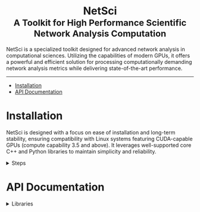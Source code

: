 <center><h1>NetSci<br><small>A Toolkit for High Performance Scientific Network Analysis Computation</small></h1></center>

NetSci is a specialized toolkit designed for advanced network analysis in computational sciences. Utilizing the
capabilities of modern GPUs, it offers a powerful and efficient solution for processing computationally demanding
network analysis metrics while delivering state-of-the-art performance.

---

* [Installation](#installation)
* [API Documentation](#api-documentation)

# Installation
NetSci is designed with a focus on ease of installation and long-term stability, ensuring compatibility with Linux
systems featuring CUDA-capable GPUs (compute capability 3.5 and above). It leverages well-supported core C++ and Python
libraries to maintain simplicity and reliability.
<details>

<summary>Steps</summary>

  * [Download Miniconda Installation Script](#download-miniconda-installation-script)
  * [Execute the Installation Script](#execute-the-installation-script)
  * [Update Environment Settings](#update-environment-settings)
  * [Install Git with Conda](#install-git-with-conda)
  * [Clone the NetSci Repository](#clone-the-netsci-repository)
  * [Navigate to the NetSci Root Directory](#navigate-to-the-netsci-root-directory)
  * [Set NetSci Root Directory Variable](#set-netsci-root-directory-variable)
  * [Create NetSci Conda Environment](#create-netsci-conda-environment)
  * [Activate NetSci Conda Environment](#activate-netsci-conda-environment)
  * [Prepare the Build Directory](#prepare-the-build-directory)
  * [Compile CUDA Script for GPU Capability](#compile-cuda-script-for-gpu-capability)
  * [Set CUDA Architecture Variable](#set-cuda-architecture-variable)
  * [Configure the Build with CMake](#configure-the-build-with-cmake)
  * [Build NetSci](#build-netsci)
  * [Build NetSci Python Interface](#build-netsci--interface)
  * [Test C++ and CUDA Backend](#test-c-and-cuda-backend)
  * [Run Python Interface Tests](#run--interface-tests)



1. #### Download Miniconda Installation Script:
    ```bash
    wget https://repo.anaconda.com/miniconda/Miniconda3-latest-Linux-x86_64.sh
    ```
1. #### Execute the Installation Script:
    ```bash
    bash https://repo.anaconda.com/miniconda/Miniconda3-latest-Linux-x86_64.sh
    ```
1. #### Update Environment Settings:
    ```bash
    source ~/.bashrc
    ```
1. #### Install Git with Conda:
    ```bash
    conda install -c conda-forge git
    ```
1. #### Clone the NetSci Repository:
    ```bash
    git clone https://github.com/netscianalysis/netsci.git
    ```

1. #### Navigate to the NetSci Root Directory:
    ```bash
    cd netsci
    ```
1. #### Set NetSci Root Directory Variable:
    ```bash
    NETSCI_ROOT=$(pwd)
    ```

1. #### Create NetSci Conda Environment:
    ```bash
    conda env create -f netsci.yml
    ```
1. #### Activate NetSci Conda Environment:
    ```bash
    source activate netsci
    ```
1. #### Prepare the Build Directory:
    ```bash
    mkdir ${NETSCI_ROOT}/build
    cd ${NETSCI_ROOT}/build
    ```

1. #### Compile CUDA Script for GPU Capability:
    ```bash
    nvcc ${NETSCI_ROOT}/build_scripts/cuda_architecture.cu -o cuda_architecture
    ```
1. #### Set CUDA Architecture Variable:
    ```bash
    CUDA_ARCHITECTURE=$(./cuda_architecture)
    ```
1. #### Configure the Build with CMake:
    ```bash
    cmake .. -DCONDA_DIR=$CONDA_PREFIX -DCUDA_ARCHITECTURE=${CUDA_ARCHITECTURE}
    ```
1. #### Build NetSci:
    ```bash
    cmake --build . -j
    ```
1. #### Build NetSci Python Interface:
    ```bash
    make python
    ```
1. #### Test C++ and CUDA Backend:
    ```bash
    ctest
    ```
1. #### Run Python Interface Tests:
    ```bash
    cd ${NETSCI_ROOT}
    pytest
    ```

 </details>

# API Documentation
<details>

<summary>Libraries</summary>

- [CuArray](#cuarray)
- [NetChem](#netchem)
- [NetCalc](#netcalc)


---

# CuArray
  <details><summary>Classes</summary>

- [CuArray](#cuarray-class)

</details>




---

## CuArray ___class___

- **Languages**: C++, Python, Tcl 
- **Library**: [CuArray](#cuarray)

- <details><summary>Methods</summary>

  <details><summary>C++</summary>

  * [`CuArray()` ___constructor___](#cuarray-constructor)
  * [`~CuArray()` ___destructor___](#cuarray-destructor)
  * [`CuArrayError init(int m, int n)`](#cuarrayerror-initint-m-int-n)
  * [`CuArrayError init(T *host, int m, int n)`](#cuarrayerror-initt-host-int-m-int-n)
  * [`CuArrayError fromCuArrayShallowCopy(CuArray<T> *cuArray, int start, int end, int m, int n)`](#cuarrayerror-fromcuarrayshallowcopycuarrayt-cuarray-int-start-int-end-int-m-int-n)
  * [`CuArrayError fromCuArrayDeepCopy(CuArray<T> *cuArray, int start, int end, int m, int n)`](#cuarrayerror-fromcuarraydeepcopycuarrayt-cuarray-int-start-int-end-int-m-int-n)
  * [`int n() const`](#int-n-const)
  * [`int m() const`](#int-m-const)
  * [`int size() const`](#int-size-const)
  * [`size_t bytes() const`](#sizet-bytes-const)
  * [`T *&host()`](#t-host)
  * [`T *&device()`](#t-device)
  * [`CuArrayError allocateHost()`](#cuarrayerror-allocatehost)
  * [`CuArrayError allocateDevice()`](#cuarrayerror-allocatedevice)
  * [`CuArrayError allocatedHost() const`](#cuarrayerror-allocatedhost-const)
  * [`CuArrayError allocatedDevice() const`](#cuarrayerror-allocateddevice-const)
  * [`CuArrayError toDevice()`](#cuarrayerror-todevice)
  * [`CuArrayError toHost()`](#cuarrayerror-tohost)
  * [`CuArrayError deallocateHost()`](#cuarrayerror-deallocatehost)
  * [`CuArrayError deallocateDevice()`](#cuarrayerror-deallocatedevice)
  * [`CuArrayError fromNumpy(T *NUMPY_ARRAY, int NUMPY_ARRAY_DIM1, int NUMPY_ARRAY_DIM2)`](#cuarrayerror-fromnumpyt-numpyarray-int-numpyarraydim1-int-numpyarraydim2)
  * [`void toNumpy(T **NUMPY_ARRAY, int **NUMPY_ARRAY_DIM1, int **NUMPY_ARRAY_DIM2)`](#void-tonumpyt-numpyarray-int-numpyarraydim1-int-numpyarraydim2)
  * [`T get(int i, int j) const`](#t-getint-i-int-j-const)
  * [`CuArrayError set(T value, int i, int j)`](#cuarrayerror-sett-value-int-i-int-j)
  * [`CuArrayError load(const std::string &fname)`](#cuarrayerror-loadconst-stdstring-fname)
  * [`void save(const std::string &fname)`](#void-saveconst-stdstring-fname)
  * [`CuArray<T> *sort(int i)`](#cuarrayt-sortint-i)
  * [`T &operator[](int i) const`](#t-operatorint-i-const)
  * [`int owner() const`](#int-owner-const)
  * [`CuArray<int> *argsort(int i)`](#cuarrayint-argsortint-i)

  </details>

  <details><summary>Python</summary>

  * [`__init__()`](#__init__)
  * [`__del__()`](#__del__)
  * [`init(self, m: int, n: int) -> int`](#initself-m-int-n-int---int)
  * [`init(self, host, m: int, n: int) -> int`](#initself-host-m-int-n-int---int)
  * [`fromCuArrayShallowCopy(self, cuArray, start: int, end: int, m: int, n: int) -> int`](#fromcuarrayshallowcopyself-cuarray-start-int-end-int-m-int-n-int---int)
  * [`fromCuArrayDeepCopy(self, cuArray, start: int, end: int, m: int, n: int) -> int`](#fromcuarraydeepcopyself-cuarray-start-int-end-int-m-int-n-int---int)
  * [`m(self) -> int`](#mself---int)
  * [`n(self) -> int`](#nself---int)
  * [`size(self) -> int`](#sizeself---int)
  * [`bytes(self) -> int`](#bytesself---int)
  * [`host(self)`](#hostself)
  * [`device(self)`](#deviceself)
  * [`allocateHost(self) -> int`](#allocatehostself---int)
  * [`allocateDevice(self) -> int`](#allocatedeviceself---int)
  * [`allocatedHost(self) -> int`](#allocatedhostself---int)
  * [`allocatedDevice(self) -> int`](#allocateddeviceself---int)
  * [`toDevice(self) -> int`](#todeviceself---int)
  * [`toHost(self) -> int`](#tohostself---int)
  * [`deallocateHost(self) -> int`](#deallocatehostself---int)
  * [`deallocateDevice(self) -> int`](#deallocatedeviceself---int)
  * [`fromNumpy(self, numpy_array, dim1: int, dim2: int) -> int`](#fromnumpyself-numpyarray-dim1-int-dim2-int---int)
  * [`toNumpy(self) -> (numpy_array, dim1: int, dim2: int)`](#tonumpyself---numpyarray-dim1-int-dim2-int)
  * [`get(self, i: int, j: int) -> ElementType`](#getself-i-int-j-int---elementtype)
  * [`set(self, value: ElementType, i: int, j: int) -> int`](#setself-value-elementtype-i-int-j-int---int)
  * [`load(self, filename: str) -> int`](#loadself-filename-str---int)
  * [`save(self, filename: str)`](#saveself-filename-str)
  * [`sort(self, column_index: int) -> CuArray`](#sortself-columnindex-int---cuarray)
  * [`__getitem__(self, index: int) -> ElementType`](#__getitem__self-index-int---elementtype)
  * [`owner(self) -> int`](#ownerself---int)
  * [`argsort(self, column_index: int) -> CuArray`](#argsortself-columnindex-int---cuarray)

  </details>
  </details>

---

### Overview

The `CuArray` class is designed for managing arrays with CUDA support, providing methods for initialization, memory
management, data manipulation, and utility operations.

---

### C++ Methods

---

#### `CuArray()` ___constructor___

- **Language**: C++
- **Library**: [CuArray](#cuarray)
- **Class**: [CuArray](#cuarray-class)
- **Description**: Default constructor. Constructs an empty `CuArray` object.
- **Related**: [`__init__()` ](#__init__)

---

#### `~CuArray()` ___destructor___

- **Language**: C++
- **Library**: [CuArray](#cuarray)
- **Class**: [CuArray](#cuarray-class)
- **Description**: Destructor. Deallocates the memory on both the host and the device.
- **Related**: [`__del__()` ](#__del__)

---

#### `CuArrayError init(int m, int n)`

- **Language**: C++
- **Library**: [CuArray](#cuarray)
- **Class**: [CuArray](#cuarray-class)
- **Description**: Initialize the `CuArray` with specified dimensions, allocating memory on both the host and the
  device.
- **Parameters**:
    - `int m`: Number of rows.
    - `int n`: Number of columns.
- **Returns**: `CuArrayError` indicating success (`0`) or specific error code.
- **Related**: [`init(self, m: int, n: int) -> int` ](#initself-m-int-n-int---int)

---

#### `CuArrayError init(T *host, int m, int n)`

- **Language**: C++
- **Library**: [CuArray](#cuarray)
- **Class**: [CuArray](#cuarray-class)
- **Description**: Initialize with host data and dimensions, performing a shallow copy.
- **Parameters**:
    - `T *host`: Pointer to input host data.
    - `int m`: Number of rows.
    - `int n`: Number of columns.
- **Returns**: `CuArrayError` indicating success (`0`) or specific error code.
- **Related**: [`init(self, host, m: int, n: int) -> int` ](#initself-host-m-int-n-int---int)

---

#### `CuArrayError fromCuArrayShallowCopy(CuArray<T> *cuArray, int start, int end, int m, int n)`

- **Language**: C++
- **Library**: [CuArray](#cuarray)
- **Class**: [CuArray](#cuarray-class)
- **Description**: Shallow copy data from another `CuArray`.
- **Parameters**:
    - `CuArray<T> *cuArray`: Source `CuArray`.
    - `int start`: Index of the first row to copy.
    - `int end`: Index of the last row to copy.
    - `int m`: Number of rows in this `CuArray`.
    - `int n`: Number of columns in this `CuArray`.
- **Returns**: `CuArrayError` indicating success (`0`) or specific error code.
- **Related**: [`fromCuArrayShallowCopy(self, cuArray, start: int, end: int, m: int, n: int) -> int` ](#fromcuarrayshallowcopyself-cuarray-start-int-end-int-m-int-n-int---int)

---

#### `CuArrayError fromCuArrayDeepCopy(CuArray<T> *cuArray, int start, int end, int m, int n)`

- **Language**: C++
- **Library**: [CuArray](#cuarray)
- **Class**: [CuArray](#cuarray-class)
- **Description**: Deep copy data from another `CuArray`.
- **Parameters**:
    - `CuArray<T> *cuArray`: Source `CuArray`.
    - `int start`: Index of the first row to copy.
    - `int end`: Index of the last row to copy.
    - `int m`: Number of rows in this `CuArray`.
    - `int n`: Number of columns in this `CuArray`.
- **Returns**: `CuArrayError` indicating success (`0`) or specific error code.
- **Related**: [`fromCuArrayDeepCopy(self, cuArray, start: int, end: int, m: int, n: int) -> int` ](#fromcuarraydeepcopyself-cuarray-start-int-end-int-m-int-n-int---int)

---

#### `int n() const`

- **Language**: C++
- **Library**: [CuArray](#cuarray)
- **Class**: [CuArray](#cuarray-class)
- **Description**: Get the number of columns in the `CuArray`.
- **Returns**: Number of columns as `int`.
- **Related**: [`n(self) -> int` ](#nself---int)

---

#### `int m() const`

- **Language**: C++
- **Library**: [CuArray](#cuarray)
- **Class**: [CuArray](#cuarray-class)
- **Description**: Get the number of rows in the `CuArray`.
- **Returns**: Number of rows as `int`.
- **Related**: [`m(self) -> int` ](#mself---int)

---

#### `int size() const`

- **Language**: C++
- **Library**: [CuArray](#cuarray)
- **Class**: [CuArray](#cuarray-class)
- **Description**: Get the total number of elements in the `CuArray`.
- **Returns**: Total number of elements as `int`.
- **Related**: [`size(self) -> int` ](#sizeself---int)

---

#### `size_t bytes() const`

- **Language**: C++
- **Library**: [CuArray](#cuarray)
- **Class**: [CuArray](#cuarray-class)
- **Description**: Get the total size in bytes of the `CuArray` data.
- **Returns**: Size in bytes as `size_t`.
- **Related**: [`bytes(self) -> int` ](#bytesself---int)

---

#### `T *&host()`

- **Language**: C++
- **Library**: [CuArray](#cuarray)
- **Class**: [CuArray](#cuarray-class)
- **Description**: Get a reference to the host data.
- **Returns**: Reference to the host data as `T*&`.
- **Related**: [`host(self)` ](#hostself)

---

#### `T *&device()`

- **Language**: C++
- **Library**: [CuArray](#cuarray)
- **Class**: [CuArray](#cuarray-class)
- **Description**: Get a reference to the device data.
- **Returns**: Reference to the device data as `T*&`.
- **Related**: [`device(self)` ](#deviceself)

---

#### `CuArrayError allocateHost()`

- **Language**: C++
- **Library**: [CuArray](#cuarray)
- **Class**: [CuArray](#cuarray-class)
- **Description**: Allocate memory for the host data.
- **Returns**: `CuArrayError` indicating success (`0`) or specific error code.
- **Related**: [`allocateHost(self) -> int` ](#allocatehostself---int)

---

#### `CuArrayError allocateDevice()`

- **Language**: C++
- **Library**: [CuArray](#cuarray)
- **Class**: [CuArray](#cuarray-class)
- **Description**: Allocate memory for the device data.
- **Returns**: `CuArrayError` indicating success (`0`) or specific error code.
- **Related**: [`allocateDevice(self) -> int` ](#allocatedeviceself---int)

---

#### `CuArrayError allocatedHost() const`

- **Language**: C++
- **Library**: [CuArray](#cuarray)
- **Class**: [CuArray](#cuarray-class)
- **Description**: Check if memory is allocated for the host data.
- **Returns**: `CuArrayError` indicating success (`0`) or specific error code.
- **Related**: [`allocatedHost(self) -> int` ](#allocatedhostself---int)

---

#### `CuArrayError allocatedDevice() const`

- **Language**: C++
- **Library**: [CuArray](#cuarray)
- **Class**: [CuArray](#cuarray-class)
- **Description**: Check if memory is allocated for the device data.
- **Returns**: `CuArrayError` indicating success (`0`) or specific error code.
- **Related**: [`allocatedDevice(self) -> int` ](#allocateddeviceself---int)

---

#### `CuArrayError toDevice()`

- **Language**: C++
- **Library**: [CuArray](#cuarray)
- **Class**: [CuArray](#cuarray-class)
- **Description**: Copy data from the host to the device.
- **Returns**: `CuArrayError` indicating success (`0`) or specific error code.
- **Related**: [`toDevice(self) -> int` ](#todeviceself---int)

---

#### `CuArrayError toHost()`

- **Language**: C++
- **Library**: [CuArray](#cuarray)
- **Class**: [CuArray](#cuarray-class)
- **Description**: Copy data from the device to the host.
- **Returns**: `CuArrayError` indicating success (`0`) or specific error code.
- **Related**: [`toHost(self) -> int` ](#tohostself---int)

---

#### `CuArrayError deallocateHost()`

- **Language**: C++
- **Library**: [CuArray](#cuarray)
- **Class**: [CuArray](#cuarray-class)
- **Description**: Deallocate memory for the host data.
- **Returns**: `CuArrayError` indicating success (`0`) or specific error code.
- **Related**: [`deallocateHost(self) -> int` ](#deallocatehostself---int)

---

#### `CuArrayError deallocateDevice()`

- **Language**: C++
- **Library**: [CuArray](#cuarray)
- **Class**: [CuArray](#cuarray-class)
- **Description**: Deallocate memory for the device data.
- **Returns**: `CuArrayError` indicating success (`0`) or specific error code.
- **Related**: [`deallocateDevice(self) -> int` ](#deallocatedeviceself---int)

---

#### `CuArrayError fromNumpy(T *NUMPY_ARRAY, int NUMPY_ARRAY_DIM1, int NUMPY_ARRAY_DIM2)`

- **Language**: C++
- **Library**: [CuArray](#cuarray)
- **Class**: [CuArray](#cuarray-class)
- **Description**: Copy data from a NumPy array to the `CuArray`.
- **Parameters**:
    - `T *NUMPY_ARRAY`: Pointer to the input NumPy array.
    - `int NUMPY_ARRAY_DIM1`: Dimension 1 of the NumPy array.
    - `int NUMPY_ARRAY_DIM2`: Dimension 2 of the NumPy array.
- **Returns**: `CuArrayError` indicating success (`0’) or specific error code.
- **Related
  **: [`fromNumpy(self, numpy_array, dim1: int, dim2: int) -> int` ](#fromnumpyself-numpyarray-dim1-int-dim2-int---int)

---

#### `void toNumpy(T **NUMPY_ARRAY, int **NUMPY_ARRAY_DIM1, int **NUMPY_ARRAY_DIM2)`

- **Language**: C++
- **Library**: [CuArray](#cuarray)
- **Class**: [CuArray](#cuarray-class)
- **Description**: Copy data from the `CuArray` to a NumPy array.
- **Parameters**:
    - `T **NUMPY_ARRAY`: Pointer to the output NumPy array.
    - `int **NUMPY_ARRAY_DIM1`: Dimension 1 of the NumPy array.
    - `int **NUMPY_ARRAY_DIM2`: Dimension 2 of the NumPy array.
- **Related**: [`toNumpy(self) -> (numpy_array, dim1: int, dim2: int)` ](#tonumpyself---numpyarray-dim1-int-dim2-int)

---

#### `T get(int i, int j) const`

- **Language**: C++
- **Library**: [CuArray](#cuarray)
- **Class**: [CuArray](#cuarray-class)
- **Description**: Get the value at the specified position (i, j) in the `CuArray`.
- **Parameters**:
    - `int i`: Row index.
    - `int j`: Column index.
- **Returns**: Value at the specified position.
- **Related**: [`get(self, i: int, j: int) -> ElementType` ](#__getitem__self-i-int-j-int---elementtype)

---

#### `CuArrayError set(T value, int i, int j)`

- **Language**: C++
- **Library**: [CuArray](#cuarray)
- **Class**: [CuArray](#cuarray-class)
- **Description**: Set the value at the specified position (i, j) in the `CuArray`.
- **Parameters**:
    - `T value`: The value to set.
    - `int i`: Row index.
    - `int j`: Column index.
- **Returns**: `CuArrayError` indicating success (`0`) or specific error code.
- **Related**: [`set(self, value: ElementType, i: int, j: int) -> int` ](#setself-value-elementtype-i-int-j-int---int)

---

#### `CuArrayError load(const std::string &fname)`

- **Language**: C++
- **Library**: [CuArray](#cuarray)
- **Class**: [CuArray](#cuarray-class)
- **Description**: Load the `CuArray` data from the specified file.
- **Parameters**:
    - `const std::string &fname`: Name of the file to load.
- **Returns**: `CuArrayError` indicating success (`0`) or specific error code.
- **Related**: [`load(self, filename: str) -> int` ](#loadself-filename-str---int)

---

#### `void save(const std::string &fname)`

- **Language**: C++
- **Library**: [CuArray](#cuarray)
- **Class**: [CuArray](#cuarray-class)
- **Description**: Save the `CuArray` data to the specified file.
- **Parameters**:
    - `const std::string &fname`: Name of the file to save.
- **Related**: [`save(self, filename: str)` ](#saveself-filename-str)

---

#### `CuArray<T> *sort(int i)`

- **Language**: C++
- **Library**: [CuArray](#cuarray)
- **Class**: [CuArray](#cuarray-class)
- **Description**: Sort the `CuArray` in ascending order based on the values in the specified column.
- **Parameters**:
    - `int i`: Column index to sort.
- **Returns**: Pointer to a new `CuArray` containing the sorted data.
- **Related**: [`sort(self, column_index: int) -> CuArray` ](#sortself-columnindex-int---cuarray)

---

#### `T &operator[](int i) const`

- **Language**: C++
- **Library**: [CuArray](#cuarray)
- **Class**: [CuArray](#cuarray-class)
- **Description**: Get a reference to the element at the specified index in the `CuArray`.
- **Parameters**:
    - `int i`: Index of the element.
- **Returns**: Reference to the element at the specified index.
- **Related**: [`__getitem__(self, index: int) -> ElementType` ](#__getitem__self-index-int---elementtype)

---

#### `int owner() const`

- **Language**: C++
- **Library**: [CuArray](#cuarray)
- **Class**: [CuArray](#cuarray-class)
- **Description**: Get the owner of the `CuArray`, which indicates whether the `CuArray` is responsible for memory
  deallocation.
- **Returns**: Owner of the `CuArray`.
- **Related**: [`owner(self) -> int` ](#ownerself---int)

---

#### `CuArray<int> *argsort(int i)`

- **Language**: C++
- **Library**: [CuArray](#cuarray)
- **Class**: [CuArray](#cuarray-class)
- **Description**: Perform an argsort on the specified column of the `CuArray` and return a new `CuArray` containing the
  sorted indices.
- **Parameters**:
    - `int i`: Column index to argsort.
- **Returns**: Pointer to a new `CuArray` containing the sorted indices.
- **Related**: [`argsort(self, column_index: int) -> CuArray` ](#argsortself-columnindex-int---cuarray)

---

### Python Methods

#### `__init__()`

- **Language**: Python 
- **Library**: [CuArray](#cuarray)
- **Class**: [CuArray](#cuarray-class)
- **Description**: Default constructor. Constructs an empty `CuArray` object.
- **Class**: [CuArray](#cuarray-class)
- **Related**: [`CuArray()` ](#cuarray-constructor)

---

#### `__del__()`

- **Language**: Python
- **Library**: [CuArray](#cuarray)
- **Class**: [CuArray](#cuarray-class)
- **Description**: Destructor. Deallocates the memory on both the host and the device.
- **Class**: [CuArray](#cuarray-class)
- **Related**: [`~CuArray()` ](#cuarray-destructor)

---

#### `init(self, m: int, n: int) -> int`

- **Language**: Python
- **Library**: [CuArray](#cuarray)
- **Class**: [CuArray](#cuarray-class)
- **Description**: Initialize the `CuArray` with specified dimensions, allocating memory on both the host and the
  device.
- **Parameters**:
    - `m` (`int`): Number of rows.
    - `n` (`int`): Number of columns.
- **Returns**: `int`: `CuArrayError` indicating success (`0`) or specific error code.
- **Related**: [`CuArrayError init(int m, int n)` ](#cuarrayerror-initint-m-int-n)

---

#### `init(self, host, m: int, n: int) -> int`

- **Language**: Python
- **Library**: [CuArray](#cuarray)
- **Class**: [CuArray](#cuarray-class)
- **Description**: Initialize with host data and dimensions, performing a shallow copy.
- **Parameters**:
    - `host`: Pointer to input host data.
    - `m` (`int`): Number of rows.
    - `n` (`int`): Number of columns.
- **Returns**: `int`: `CuArrayError` indicating success (`0`) or specific error code.
- **Related**: [`CuArrayError init(T *host, int m, int n)` ](#cuarrayerror-initt-host-int-m-int-n)

---

#### `fromCuArrayShallowCopy(self, cuArray, start: int, end: int, m: int, n: int) -> int`

- **Language**: Python
- **Library**: [CuArray](#cuarray)
- **Class**: [CuArray](#cuarray-class)
- **Description**: Shallow copy data from another `CuArray`.
- **Parameters**:
    - `cuArray`: Source `CuArray` object.
    - `start` (`int`): Index of the first row to copy.
    - `end` (`int`): Index of the last row to copy.
    - `m` (`int`): Number of rows in this `CuArray`.
    - `n` (`int`): Number of columns in this `CuArray`.
- **Returns**: `int`: `CuArrayError` indicating success (`0`) or specific error code.
- **Related
  **: [`CuArrayError fromCuArrayShallowCopy(CuArray<T> *cuArray, int start, int end, int m, int n)` ](#cuarrayerror-fromcuarrayshallowcopycuarrayt-cuarray-int-start-int-end-int-m-int-n)

---

#### `fromCuArrayDeepCopy(self, cuArray, start: int, end: int, m: int, n: int) -> int`

- **Language**: Python
- **Library**: [CuArray](#cuarray)
- **Class**: [CuArray](#cuarray-class)
- **Description**: Deep copy data from another `CuArray`.
- **Parameters**:
    - `cuArray`: Source `CuArray` object.
    - `start` (`int`): Index of the first row to copy.
    - `end` (`int`): Index of the last row to copy.
    - `m` (`int`): Number of rows in this `CuArray`.
    - `n` (`int`): Number of columns in this `CuArray`.
- **Returns**: `int`: `CuArrayError` indicating success (`0`) or specific error code.
- **Related
  **: [`CuArrayError fromCuArrayDeepCopy(CuArray<T> *cuArray, int start, int end, int m, int n)` ](#cuarrayerror-fromcuarraydeepcopycuarrayt-cuarray-int-start-int-end-int-m-int-n)

---

#### `m(self) -> int`

- **Language**: Python
- **Library**: [CuArray](#cuarray)
- **Class**: [CuArray](#cuarray-class)
- **Description**: Get the number of rows in the `CuArray`.
- **Returns**: Number of rows as `int`.
- **Related**: [`int m() const` ](#int-n-const)

---

#### `n(self) -> int`

- **Language**: Python
- **Library**: [CuArray](#cuarray)
- **Class**: [CuArray](#cuarray-class)
- **Description**: Get the number of columns in the `CuArray`.
- **Returns**: Number of columns as `int`.
- **Related**: [`int n() const` ](#int-n-const)

#### `size(self) -> int`

- **Language**: Python
- **Library**: [CuArray](#cuarray)
- **Class**: [CuArray](#cuarray-class)
- **Description**: Get the total number of elements in the `CuArray`.
- **Returns**: Total number of elements as `int`.
- **Related**: [`int size() const` ](#int-size-const)

---

#### `bytes(self) -> int`

- **Language**: Python
- **Library**: [CuArray](#cuarray)
- **Class**: [CuArray](#cuarray-class)
- **Description**: Get the total size in bytes of the `CuArray` data.
- **Returns**: Size in bytes as `int`.
- **Related**: [`size_t bytes() const` ](#sizet-bytes-const)

---

#### `host(self)`

- **Language**: Python
- **Library**: [CuArray](#cuarray)
- **Class**: [CuArray](#cuarray-class)
- **Description**: Get a reference to the host data.
- **Returns**: Reference to the host data.
- **Related**: [`T *&host()` ](#t-host)

---

#### `device(self)`

- **Language**: Python
- **Library**: [CuArray](#cuarray)
- **Class**: [CuArray](#cuarray-class)
- **Description**: Get a reference to the device data.
- **Returns**: Reference to the device data.
- **Related**: [`T *&device()` ](#t-device)

---

#### `allocateHost(self) -> int`

- **Language**: Python
- **Library**: [CuArray](#cuarray)
- **Class**: [CuArray](#cuarray-class)
- **Description**: Allocate memory for the host data.
- **Returns**: `int`: `CuArrayError` indicating success (`0`) or specific error code.
- **Related**: [`CuArrayError allocateHost()` ](#cuarrayerror-allocatehost)

---

#### `allocateDevice(self) -> int`

- **Language**: Python
- **Library**: [CuArray](#cuarray)
- **Class**: [CuArray](#cuarray-class)
- **Description**: Allocate memory for the device data.
- **Returns**: `int`: `CuArrayError` indicating success (`0`) or specific error code.
- **Related**: [`CuArrayError allocateDevice()` ](#cuarrayerror-allocatedevice)

---

#### `allocatedHost(self) -> int`

- **Language**: Python
- **Library**: [CuArray](#cuarray)
- **Class**: [CuArray](#cuarray-class)
- **Description**: Check if memory is allocated for the host data.
- **Returns**: `int`: `CuArrayError` indicating success (`0`) or specific error code.
- **Related**: [`CuArrayError allocatedHost() const` ](#cuarrayerror-allocatedhost-const)

---

#### `allocatedDevice(self) -> int`

- **Language**: Python
- **Library**: [CuArray](#cuarray)
- **Class**: [CuArray](#cuarray-class)
- **Description**: Check if memory is allocated for the device data.
- **Returns**: `int`: `CuArrayError` indicating success (`0`) or specific error code.
- **Related**: [`CuArrayError allocatedDevice() const` ](#cuarrayerror-allocateddevice-const)

---

#### `toDevice(self) -> int`

- **Language**: Python
- **Library**: [CuArray](#cuarray)
- **Class**: [CuArray](#cuarray-class)
- **Description**: Copy data from the host to the device.
- **Returns**: `int`: `CuArrayError` indicating success (`0`) or specific error code.
- **Related**: [`CuArrayError toDevice()` ](#cuarrayerror-todevice)

---

#### `toHost(self) -> int`

- **Language**: Python
- **Library**: [CuArray](#cuarray)
- **Class**: [CuArray](#cuarray-class)
- **Description**: Copy data from the device to the host.
- **Returns**: `int`: `CuArrayError` indicating success (`0`) or specific error code.
- **Related**: [`CuArrayError toHost()` ](#cuarrayerror-tohost)

---

#### `deallocateHost(self) -> int`

- **Language**: Python
- **Library**: [CuArray](#cuarray)
- **Class**: [CuArray](#cuarray-class)
- **Description**: Deallocate memory for the host data.
- **Returns**: `int`: `CuArrayError` indicating success (`0`) or specific error code.
- **Related**: [`CuArrayError deallocateHost()` ](#cuarrayerror-deallocatehost)

---

#### `deallocateDevice(self) -> int`

- **Language**: Python
- **Library**: [CuArray](#cuarray)
- **Class**: [CuArray](#cuarray-class)
- **Description**: Deallocate memory for the device data.
- **Returns**: `int`: `CuArrayError` indicating success (`0’) or specific error code.
- **Related**: [`CuArrayError deallocateDevice()` ](#cuarrayerror-deallocatedevice)

---

#### `fromNumpy(self, numpy_array, dim1: int, dim2: int) -> int`

- **Language**: Python
- **Library**: [CuArray](#cuarray)
- **Class**: [CuArray](#cuarray-class)
- **Description**: Copy data from a NumPy array to the `CuArray`.
- **Parameters**:
    - `numpy_array`: NumPy array to copy from.
    - `dim1` (`int`): Dimension 1 of the NumPy array.
    - `dim2` (`int`): Dimension 2 of the NumPy array.
- **Returns**: `int`: `CuArrayError` indicating success (`0’) or specific error code.
- **Related**:[`CuArrayError fromNumpy(T *NUMPY_ARRAY, int NUMPY_ARRAY_DIM1, int NUMPY_ARRAY_DIM2)` ](#cuarrayerror-fromnumpyt-numpyarray-int-numpyarraydim1-int-numpyarraydim2)

---

#### `toNumpy(self) -> (numpy_array, dim1: int, dim2: int)`

- **Language**: Python
- **Library**: [CuArray](#cuarray)
- **Class**: [CuArray](#cuarray-class)
- **Description**: Copy data from the `CuArray` to a NumPy array.
- **Returns**: Tuple containing the NumPy array and its dimensions.
- **Related:**[`void toNumpy(T **NUMPY_ARRAY, int **NUMPY_ARRAY_DIM1, int **NUMPY_ARRAY_DIM2)` ](#void-tonumpyt-numpyarray-int-numpyarraydim1-int-numpyarraydim2)

---

#### `get(self, i: int, j: int) -> ElementType`

- **Language**: Python
- **Library**: [CuArray](#cuarray)
- **Class**: [CuArray](#cuarray-class)
- **Description**: Get the value at the specified position (i, j) in the `CuArray`.
- **Parameters**:
    - `i` (`int`): Row index.
    - `j` (`int`): Column index.
- **Returns**: Value at the specified position.
- **Related**: [`T get(int i, int j) const` ](#t-getint-i-int-j-const)

---

#### `set(self, value: ElementType, i: int, j: int) -> int`

- **Language**: Python
- **Library**: [CuArray](#cuarray)
- **Class**: [CuArray](#cuarray-class)
- **Description**: Set the value at the specified position (i, j) in the `CuArray`.
- **Parameters**:
    - `value`: The value to set.
    - `i` (`int`): Row index.
    - `j` (`int`): Column index.
- **Returns**: `int`: `CuArrayError` indicating success (`0`) or specific error code.
- **Related**: [`CuArrayError set(T value, int i, int j)` ](#cuarrayerror-sett-value-int-i-int-j)

---

#### `load(self, filename: str) -> int`

- **Language**: Python
- **Library**: [CuArray](#cuarray)
- **Class**: [CuArray](#cuarray-class)
- **Description**: Load the `CuArray` data from the specified file.
- **Parameters**:
    - `filename` (`str`): Name of the file to load.
- **Returns**: `int`: `CuArrayError` indicating success (`0`) or specific error code.
- **Related**: [`CuArrayError load(const std::string &fname)` ](#cuarrayerror-loadconst-stdstring-fname)

---

#### `save(self, filename: str)`

- **Language**: Python
- **Library**: [CuArray](#cuarray)
- **Class**: [CuArray](#cuarray-class)
- **Description**: Save the `CuArray` data to the specified file.
- **Parameters**:
    - `filename` (`str`): Name of the file to save.
- **Related**: [`void save(const std::string &fname)` ](#void-saveconst-stdstring-fname)

---

#### `sort(self, column_index: int) -> CuArray`

- **Language**: Python
- **Library**: [CuArray](#cuarray)
- **Class**: [CuArray](#cuarray-class)
- **Description**: Sort the `CuArray` in ascending order based on the values in the specified column.
- **Parameters**:
    - `column_index` (`int`): Column index to sort.
- **Returns**: New `CuArray` object containing sorted data.
- **Related**: [`CuArray<T> *sort(int i)` ](#cuarrayt-sortint-i)

---

#### `__getitem__(self, index: int) -> ElementType`

- **Language**: Python
- **Library**: [CuArray](#cuarray)
- **Class**: [CuArray](#cuarray-class)
- **Description**: Get the element at the specified index in the `CuArray`.
- **Parameters**:
    - `index` (`int`): Index of the element.
- **Returns**: Element at the specified index.
- **Related**: [`T &operator[](int i) const` ](#t-operatorint-i-const)

---

#### `owner(self) -> int`

- **Language**: Python
- **Library**: [CuArray](#cuarray)
- **Class**: [CuArray](#cuarray-class)
- **Description**: Get the owner of the `CuArray`, which indicates whether the `CuArray` is responsible for memory
  deallocation.
- **Returns**: Owner of the `CuArray`.
- **Related**: [`int owner() const` ](#int-owner-const)

---

#### `argsort(self, column_index: int) -> CuArray`

- **Language**: Python
- **Library**: [CuArray](#cuarray)
- **Class**: [CuArray](#cuarray-class)
- **Description**: Perform an argsort on the specified column of the `CuArray` and return a new `CuArray` containing the
  sorted indices.
- **Parameters**:
    - `column_index` (`int`): Column index to argsort.
- **Returns**: New `CuArray` object containing sorted indices.
- **Related**: [`CuArray<int> *argsort(int i)` ](#cuarrayint-argsortint-i)

---

## NetChem

 ---

## NetCalc

---

</details>
